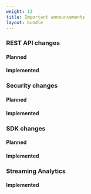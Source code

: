 ```yaml
---
weight: 12
title: Important announcements
layout: bundle
---
```


### REST API changes

#### Planned

#### Implemented


### Security changes

#### Planned

#### Implemented


### SDK changes

#### Planned

#### Implemented


### Streaming Analytics

#### Implemented

